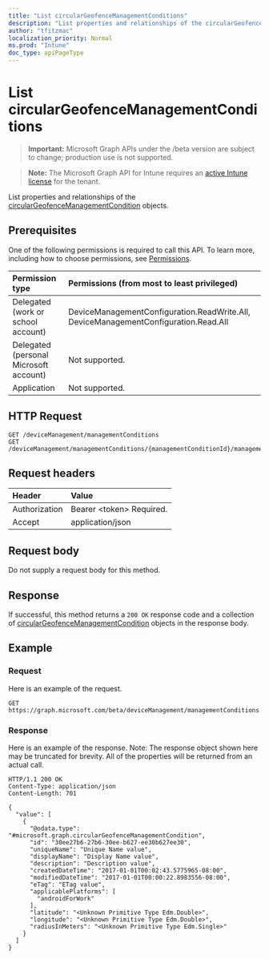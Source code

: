 ```yaml
---
title: "List circularGeofenceManagementConditions"
description: "List properties and relationships of the circularGeofenceManagementCondition objects."
author: "tfitzmac"
localization_priority: Normal
ms.prod: "Intune"
doc_type: apiPageType
---
```


# List circularGeofenceManagementConditions

> **Important:** Microsoft Graph APIs under the /beta version are subject to change; production use is not supported.

> **Note:** The Microsoft Graph API for Intune requires an [active Intune license](https://go.microsoft.com/fwlink/?linkid=839381) for the tenant.

List properties and relationships of the [circularGeofenceManagementCondition](../resources/intune-fencing-circulargeofencemanagementcondition.md) objects.

## Prerequisites
One of the following permissions is required to call this API. To learn more, including how to choose permissions, see [Permissions](/graph/permissions-reference).

|Permission type|Permissions (from most to least privileged)|
|:---|:---|
|Delegated (work or school account)|DeviceManagementConfiguration.ReadWrite.All, DeviceManagementConfiguration.Read.All|
|Delegated (personal Microsoft account)|Not supported.|
|Application|Not supported.|

## HTTP Request
<!-- {
  "blockType": "ignored"
}
-->
``` http
GET /deviceManagement/managementConditions
GET /deviceManagement/managementConditions/{managementConditionId}/managementConditionStatements/{managementConditionStatementId}/managementConditions
```

## Request headers
|Header|Value|
|:---|:---|
|Authorization|Bearer &lt;token&gt; Required.|
|Accept|application/json|

## Request body
Do not supply a request body for this method.

## Response
If successful, this method returns a `200 OK` response code and a collection of [circularGeofenceManagementCondition](../resources/intune-fencing-circulargeofencemanagementcondition.md) objects in the response body.

## Example

### Request
Here is an example of the request.
``` http
GET https://graph.microsoft.com/beta/deviceManagement/managementConditions
```

### Response
Here is an example of the response. Note: The response object shown here may be truncated for brevity. All of the properties will be returned from an actual call.
``` http
HTTP/1.1 200 OK
Content-Type: application/json
Content-Length: 701

{
  "value": [
    {
      "@odata.type": "#microsoft.graph.circularGeofenceManagementCondition",
      "id": "30ee27b6-27b6-30ee-b627-ee30b627ee30",
      "uniqueName": "Unique Name value",
      "displayName": "Display Name value",
      "description": "Description value",
      "createdDateTime": "2017-01-01T00:02:43.5775965-08:00",
      "modifiedDateTime": "2017-01-01T00:00:22.8983556-08:00",
      "eTag": "ETag value",
      "applicablePlatforms": [
        "androidForWork"
      ],
      "latitude": "<Unknown Primitive Type Edm.Double>",
      "longitude": "<Unknown Primitive Type Edm.Double>",
      "radiusInMeters": "<Unknown Primitive Type Edm.Single>"
    }
  ]
}
```





